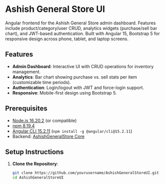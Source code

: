 # Ashish General Store UI

Angular frontend for the Ashish General Store admin dashboard. Features include product/category/user CRUD, analytics widgets (purchase/sell bar chart), and JWT-based authentication. Built with Angular 15, Bootstrap 5 for responsive design across phone, tablet, and laptop screens.

## Features
- **Admin Dashboard**: Interactive UI with CRUD operations for inventory management.
- **Analytics**: Bar chart showing purchase vs. sell stats per item (customizable time periods).
- **Authentication**: Login/logout with JWT and force-login support.
- **Responsive**: Mobile-first design using Bootstrap 5.

## Prerequisites
- [Node.js 16.20.2](https://nodejs.org/en/blog/release/v16.20.2) (or compatible)
- [npm 8.19.4](https://www.npmjs.com/package/npm/v/8.19.4)
- [Angular CLI 15.2.11](https://angular.io/cli) (`npm install -g @angular/cli@15.2.11`)
- Backend: [AshishGeneralStore Core](https://github.com/yourusername/AshishGeneralStore)

## Setup Instructions
1. **Clone the Repository**:
   ```bash
   git clone https://github.com/yourusername/AshishGeneralStoreUI.git
   cd AshishGeneralStoreUI
